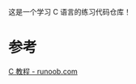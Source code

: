 这是一个学习 C 语言的练习代码仓库！

# 参考
[C 教程 - runoob.com](https://www.runoob.com/cprogramming/c-pointers.html)  
